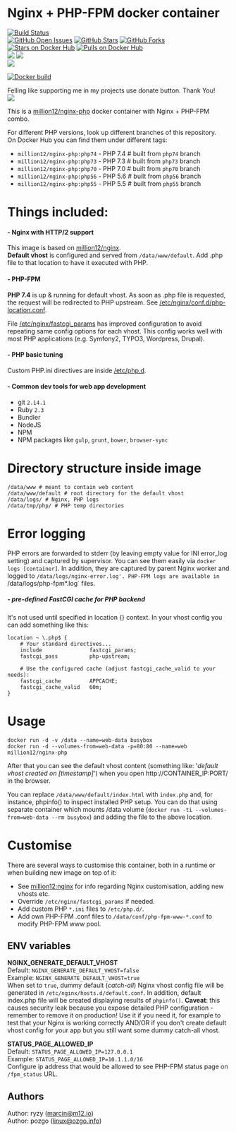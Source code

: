 # Nginx + PHP-FPM docker container

[![Build Status](https://jenkins.ozgo.info/jenkins/buildStatus/icon?job=ghp-million12-docker-nginx-php)](https://jenkins.ozgo.info/jenkins/view/GitHub%20Public%20Docker%20Images/job/ghp-million12-docker-nginx-php/)  
[![GitHub Open Issues](https://img.shields.io/github/issues/million12/docker-nginx-php.svg)](https://github.com/million12/docker-nginx-php/issues)
[![GitHub Stars](https://img.shields.io/github/stars/million12/docker-nginx-php.svg)](https://github.com/million12/docker-nginx-php)
[![GitHub Forks](https://img.shields.io/github/forks/million12/docker-nginx-php.svg)](https://github.com/million12/docker-nginx-php)  
[![Stars on Docker Hub](https://img.shields.io/docker/stars/million12/nginx-php.svg)](https://hub.docker.com/r/million12/nginx-php)
[![Pulls on Docker Hub](https://img.shields.io/docker/pulls/million12/nginx-php.svg)](https://hub.docker.com/r/million12/nginx-php)  
[![](https://images.microbadger.com/badges/version/million12/nginx-php.svg)](http://microbadger.com/images/million12/nginx-php)
[![](https://images.microbadger.com/badges/license/million12/nginx-php.svg)](http://microbadger.com/images/million12/nginx-php)  
[![](https://images.microbadger.com/badges/image/million12/nginx-php.svg)](http://microbadger.com/images/million12/nginx-php)

[![Docker build](https://dockeri.co/image/million12/nginx-php)](https://hub.docker.com/r/million12/nginx-php/)

Felling like supporting me in my projects use donate button. Thank You!  
[![](https://img.shields.io/badge/donate-PayPal-blue.svg)](https://www.paypal.me/POzgo)

This is a [million12/nginx-php](https://registry.hub.docker.com/u/million12/nginx-php/)
docker container with Nginx + PHP-FPM combo.

For different PHP versions, look up different branches of this repository.  
On Docker Hub you can find them under different tags:

* `million12/nginx-php:php74` - PHP 7.4 # built from `php74` branch
* `million12/nginx-php:php73` - PHP 7.3 # built from `php73` branch
* `million12/nginx-php:php70` - PHP 7.0 # built from `php70` branch
* `million12/nginx-php:php56` - PHP 5.6 # built from `php56` branch
* `million12/nginx-php:php55` - PHP 5.5 # built from `php55` branch


# Things included:

#### - Nginx with HTTP/2 support

This image is based on [million12/nginx](https://github.com/million12/docker-nginx).  
**Default vhost** is configured and served from `/data/www/default`. Add .php file 
to that location to have it executed with PHP.

#### - PHP-FPM

**PHP 7.4** is up & running for default vhost. As soon as .php file is requested, the request will be redirected to PHP upstream. See [/etc/nginx/conf.d/php-location.conf](container-files/etc/nginx/conf.d/php-location.conf).

File [/etc/nginx/fastcgi_params](container-files/etc/nginx/fastcgi_params) has improved configuration to avoid repeating same config options for each vhost. This config works well with most PHP applications (e.g. Symfony2, TYPO3, Wordpress, Drupal).

#### - PHP basic tuning
Custom PHP.ini directives are inside [/etc/php.d](container-files/etc/php.d/).

#### - Common dev tools for web app development
* git `2.14.1`
* Ruby `2.3`
* Bundler
* NodeJS
* NPM
* NPM packages like `gulp`, `grunt`, `bower`, `browser-sync`


# Directory structure inside image
```
/data/www # meant to contain web content
/data/www/default # root directory for the default vhost
/data/logs/ # Nginx, PHP logs
/data/tmp/php/ # PHP temp directories
```

# Error logging

PHP errors are forwarded to stderr (by leaving empty value for INI error_log setting) and captured by supervisor. You can see them easily via `docker logs [container]`. In addition, they are captured by parent Nginx worker and logged to `/data/logs/nginx-error.log'. PHP-FPM logs are available in `/data/logs/php-fpm*.log` files.

##### - pre-defined FastCGI cache for PHP backend

It's not used until specified in location {} context. In your vhost config you can add something like this:  
```
location ~ \.php$ {
    # Your standard directives...
    include               fastcgi_params;
    fastcgi_pass          php-upstream;

    # Use the configured cache (adjust fastcgi_cache_valid to your needs):
    fastcgi_cache         APPCACHE;
    fastcgi_cache_valid   60m;
}
```


# Usage

```
docker run -d -v /data --name=web-data busybox
docker run -d --volumes-from=web-data -p=80:80 --name=web million12/nginx-php
```

After that you can see the default vhost content (something like: '*default vhost created on [timestamp]*') when you open http://CONTAINER_IP:PORT/ in the browser.

You can replace `/data/www/default/index.html` with `index.php` and, for instance, phpinfo() to inspect installed PHP setup. You can do that using separate container which mounts /data volume (`docker run -ti --volumes-from=web-data --rm busybox`) and adding the file to the above location.


# Customise

There are several ways to customise this container, both in a runtime or when building new image on top of it:

* See [million12:nginx](https://github.com/million12/docker-nginx) for info regarding Nginx customisation, adding new vhosts etc.
* Override `/etc/nginx/fastcgi_params` if needed.
* Add custom PHP `*.ini` files to `/etc/php.d/`.
* Add own PHP-FPM .conf files to `/data/conf/php-fpm-www-*.conf` to modify PHP-FPM www pool.

## ENV variables

**NGINX_GENERATE_DEFAULT_VHOST**  
Default: `NGINX_GENERATE_DEFAULT_VHOST=false`  
Example: `NGINX_GENERATE_DEFAULT_VHOST=true`  
When set to `true`, dummy default (*catch-all*) Nginx vhost config file will be generated in `/etc/nginx/hosts.d/default.conf`. In addition, default index.php file will be created displaying results of `phpinfo()`. **Caveat**: this causes security leak because you expose detailed PHP configuration - remember to remove it on production!
Use it if you need it, for example to test that your Nginx is working correctly AND/OR if you don't create default vhost config for your app but you still want some dummy catch-all vhost.

**STATUS_PAGE_ALLOWED_IP**  
Default: `STATUS_PAGE_ALLOWED_IP=127.0.0.1`  
Example: `STATUS_PAGE_ALLOWED_IP=10.1.1.0/16`  
Configure ip address that would be allowed to see PHP-FPM status page on `/fpm_status` URL.

## Authors

Author: ryzy (<marcin@m12.io>)  
Author: pozgo (<linux@ozgo.info>)
